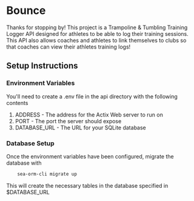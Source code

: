 # Bounce

Thanks for stopping by! This project is a Trampoline & Tumbling Training Logger API designed for athletes to be able to log their training sessions. This API also allows coaches and athletes to link themselves to clubs so that coaches can view their athletes training logs!

## Setup Instructions

### Environment Variables

You'll need to create a .env file in the api directory with the following contents

1. ADDRESS - The address for the Actix Web server to run on
2. PORT - The port the server should expose
3. DATABASE_URL - The URL for your SQLite database

### Database Setup

Once the environment variables have been configured, migrate the database with

```bash
    sea-orm-cli migrate up
```

This will create the necessary tables in the database specified in $DATABASE_URL
